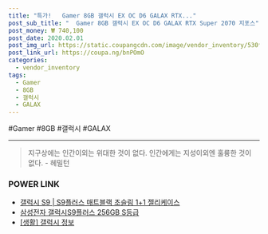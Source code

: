 ```yaml
--- 
title: "특가!   Gamer 8GB 갤럭시 EX OC D6 GALAX RTX..." 
post_sub_title: "  Gamer 8GB 갤럭시 EX OC D6 GALAX RTX Super 2070 지포스" 
post_money: ₩ 740,100 
post_date: 2020.02.01 
post_img_url: https://static.coupangcdn.com/image/vendor_inventory/530f/ea3a0cfb5b7151e5beb10125fc5bea20e804b0be0fbeefd26d217a031f65.jpg 
post_link_url: https://coupa.ng/bnPOmO 
categories: 
  - vendor_inventory 
tags: 
  - Gamer 
  - 8GB 
  - 갤럭시 
  - GALAX 
--- 
```

  #Gamer #8GB #갤럭시 #GALAX 
<hr> 

> 지구상에는 인간이외는 위대한 것이 없다. 인간에게는 지성이외엔 훌륭한 것이 없다. - 헤밀턴 


### POWER LINK

* <a href="https://blog.naver.com/sakai111/221784676972" target="_blank">갤럭시 S9 | S9플러스 매트블랙 초슬림 1+1 젤리케이스</a>
* <a href="https://blog.naver.com/sakai111/221785429682" target="_blank">삼성전자 갤럭시S9플러스 256GB S등급</a>
* <a href="https://blog.naver.com/fash111/221767492107" target="_blank"> [생활] 갤럭시 정보 </a>
